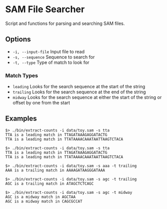 # SAM File Searcher

Script and functions for parsing and searching SAM files.

## Options

* `-i, --input-file` Input file to read
* `-s, --sequence` Sequence to search for
* `-t, --type` Type of match to look for

### Match Types

* `leading` Looks for the search sequence at the start of the string
* `trailing` Looks for the search sequence at the end of the string
* `midway` Looks for the search sequence at either the start of the string or offset by one from the start

## Examples

```shell
$> ./bin/extract-counts -i data/toy.sam -s tta
TTA is a leading match in TTAGATAAAGAGGATACTG
TTA is a leading match in TTATAAAACAAATAATTAAGTCTACA

$> ./bin/extract-counts -i data/toy.sam -s tta
TTA is a leading match in TTAGATAAAGAGGATACTG
TTA is a leading match in TTATAAAACAAATAATTAAGTCTACA

$> ./bin/extract-counts -i data/toy.sam -s aaa -t trailing
AAA is a trailing match in AAAAGATAAGGGATAAA

$> ./bin/extract-counts -i data/toy.sam -s agc -t trailing
AGC is a trailing match in ATAGCTCTCAGC

$> ./bin/extract-counts -i data/toy.sam -s agc -t midway
AGC is a midway match in AGCTAA
AGC is a midway match in CAGCGCCAT
```
